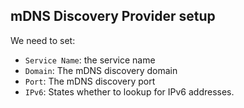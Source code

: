 ##  mDNS Discovery Provider setup

We need to set:

* `Service Name`: the service name
* `Domain`: The mDNS discovery domain
* `Port`: The mDNS discovery port
* `IPv6`: States whether to lookup for IPv6 addresses.
